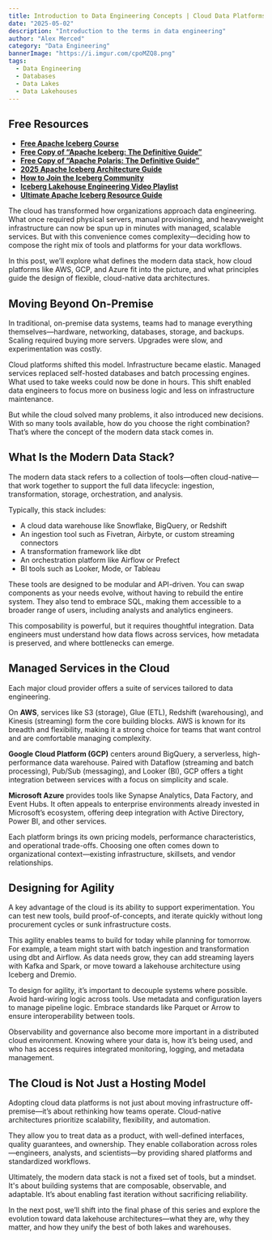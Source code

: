 ```yaml
---
title: Introduction to Data Engineering Concepts | Cloud Data Platforms and the Modern Stack
date: "2025-05-02"
description: "Introduction to the terms in data engineering"
author: "Alex Merced"
category: "Data Engineering"
bannerImage: "https://i.imgur.com/cpoMZQ8.png"
tags:
  - Data Engineering
  - Databases
  - Data Lakes
  - Data Lakehouses
---
```


## Free Resources  
- **[Free Apache Iceberg Course](https://hello.dremio.com/webcast-an-apache-iceberg-lakehouse-crash-course-reg.html?utm_source=ev_external_blog&utm_medium=influencer&utm_campaign=intro_to_de&utm_content=alexmerced&utm_term=external_blog)**  
- **[Free Copy of “Apache Iceberg: The Definitive Guide”](https://hello.dremio.com/wp-apache-iceberg-the-definitive-guide-reg.html?utm_source=ev_external_blog&utm_medium=influencer&utm_campaign=intro_to_de&utm_content=alexmerced&utm_term=external_blog)**  
- **[Free Copy of “Apache Polaris: The Definitive Guide”](https://hello.dremio.com/wp-apache-polaris-guide-reg.html?utm_source=ev_external_blog&utm_medium=influencer&utm_campaign=intro_to_de&utm_content=alexmerced&utm_term=external_blog)**  
- **[2025 Apache Iceberg Architecture Guide](https://medium.com/data-engineering-with-dremio/2025-guide-to-architecting-an-iceberg-lakehouse-9b19ed42c9de)**  
- **[How to Join the Iceberg Community](https://medium.alexmerced.blog/guide-to-finding-apache-iceberg-events-near-you-and-being-part-of-the-greater-iceberg-community-0c38ae785ddb)**  
- **[Iceberg Lakehouse Engineering Video Playlist](https://youtube.com/playlist?list=PLsLAVBjQJO0p0Yq1fLkoHvt2lEJj5pcYe&si=WTSnqjXZv6Glkc3y)**  
- **[Ultimate Apache Iceberg Resource Guide](https://medium.com/data-engineering-with-dremio/ultimate-directory-of-apache-iceberg-resources-e3e02efac62e)** 

The cloud has transformed how organizations approach data engineering. What once required physical servers, manual provisioning, and heavyweight infrastructure can now be spun up in minutes with managed, scalable services. But with this convenience comes complexity—deciding how to compose the right mix of tools and platforms for your data workflows.

In this post, we’ll explore what defines the modern data stack, how cloud platforms like AWS, GCP, and Azure fit into the picture, and what principles guide the design of flexible, cloud-native data architectures.

## Moving Beyond On-Premise

In traditional, on-premise data systems, teams had to manage everything themselves—hardware, networking, databases, storage, and backups. Scaling required buying more servers. Upgrades were slow, and experimentation was costly.

Cloud platforms shifted this model. Infrastructure became elastic. Managed services replaced self-hosted databases and batch processing engines. What used to take weeks could now be done in hours. This shift enabled data engineers to focus more on business logic and less on infrastructure maintenance.

But while the cloud solved many problems, it also introduced new decisions. With so many tools available, how do you choose the right combination? That’s where the concept of the modern data stack comes in.

## What Is the Modern Data Stack?

The modern data stack refers to a collection of tools—often cloud-native—that work together to support the full data lifecycle: ingestion, transformation, storage, orchestration, and analysis.

Typically, this stack includes:

- A cloud data warehouse like Snowflake, BigQuery, or Redshift
- An ingestion tool such as Fivetran, Airbyte, or custom streaming connectors
- A transformation framework like dbt
- An orchestration platform like Airflow or Prefect
- BI tools such as Looker, Mode, or Tableau

These tools are designed to be modular and API-driven. You can swap components as your needs evolve, without having to rebuild the entire system. They also tend to embrace SQL, making them accessible to a broader range of users, including analysts and analytics engineers.

This composability is powerful, but it requires thoughtful integration. Data engineers must understand how data flows across services, how metadata is preserved, and where bottlenecks can emerge.

## Managed Services in the Cloud

Each major cloud provider offers a suite of services tailored to data engineering.

On **AWS**, services like S3 (storage), Glue (ETL), Redshift (warehousing), and Kinesis (streaming) form the core building blocks. AWS is known for its breadth and flexibility, making it a strong choice for teams that want control and are comfortable managing complexity.

**Google Cloud Platform (GCP)** centers around BigQuery, a serverless, high-performance data warehouse. Paired with Dataflow (streaming and batch processing), Pub/Sub (messaging), and Looker (BI), GCP offers a tight integration between services with a focus on simplicity and scale.

**Microsoft Azure** provides tools like Synapse Analytics, Data Factory, and Event Hubs. It often appeals to enterprise environments already invested in Microsoft’s ecosystem, offering deep integration with Active Directory, Power BI, and other services.

Each platform brings its own pricing models, performance characteristics, and operational trade-offs. Choosing one often comes down to organizational context—existing infrastructure, skillsets, and vendor relationships.

## Designing for Agility

A key advantage of the cloud is its ability to support experimentation. You can test new tools, build proof-of-concepts, and iterate quickly without long procurement cycles or sunk infrastructure costs.

This agility enables teams to build for today while planning for tomorrow. For example, a team might start with batch ingestion and transformation using dbt and Airflow. As data needs grow, they can add streaming layers with Kafka and Spark, or move toward a lakehouse architecture using Iceberg and Dremio.

To design for agility, it’s important to decouple systems where possible. Avoid hard-wiring logic across tools. Use metadata and configuration layers to manage pipeline logic. Embrace standards like Parquet or Arrow to ensure interoperability between tools.

Observability and governance also become more important in a distributed cloud environment. Knowing where your data is, how it’s being used, and who has access requires integrated monitoring, logging, and metadata management.

## The Cloud is Not Just a Hosting Model

Adopting cloud data platforms is not just about moving infrastructure off-premise—it’s about rethinking how teams operate. Cloud-native architectures prioritize scalability, flexibility, and automation.

They allow you to treat data as a product, with well-defined interfaces, quality guarantees, and ownership. They enable collaboration across roles—engineers, analysts, and scientists—by providing shared platforms and standardized workflows.

Ultimately, the modern data stack is not a fixed set of tools, but a mindset. It's about building systems that are composable, observable, and adaptable. It’s about enabling fast iteration without sacrificing reliability.

In the next post, we’ll shift into the final phase of this series and explore the evolution toward data lakehouse architectures—what they are, why they matter, and how they unify the best of both lakes and warehouses.
